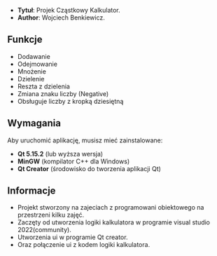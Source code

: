 - **Tytuł**: Projek Cząstkowy Kalkulator.
- **Author**: Wojciech Benkiewicz.

## Funkcje

- Dodawanie
- Odejmowanie
- Mnożenie
- Dzielenie
- Reszta z dzielenia
- Zmiana znaku liczby (Negative)
- Obsługuje liczby z kropką dziesiętną

## Wymagania

Aby uruchomić aplikację, musisz mieć zainstalowane:

- **Qt 5.15.2** (lub wyższa wersja)
- **MinGW** (kompilator C++ dla Windows)
- **Qt Creator** (środowisko do tworzenia aplikacji Qt)

## Informacje
- Projekt stworzony na zajeciach z programowani obiektowego na przestrzeni kilku zajęć.
- Zaczęty od utworzenia logiki kalkulatora w programie visual studio 2022(community).
- Utworzenia ui w programie Qt creator.
- Oraz połączenie ui z kodem logiki kalkulatora.
